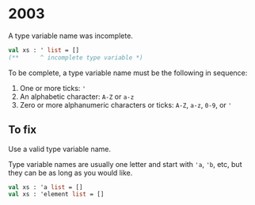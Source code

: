 # 2003

A type variable name was incomplete.

```sml
val xs : ' list = []
(**      ^ incomplete type variable *)
```

To be complete, a type variable name must be the following in sequence:

1. One or more ticks: `'`
1. An alphabetic character: `A-Z` or `a-z`
1. Zero or more alphanumeric characters or ticks: `A-Z`, `a-z`, `0-9`, or `'`

## To fix

Use a valid type variable name.

Type variable names are usually one letter and start with `'a`, `'b`, etc, but they can be as long as you would like.

```sml
val xs : 'a list = []
val xs : 'element list = []
```
